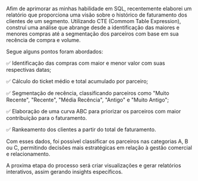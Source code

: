 

Afim de aprimorar as minhas habilidade em SQL, recentemente elaborei um relatório que proporciona uma visão sobre o histórico de faturamento dos clientes de um segmento. Utilizando CTE (Commom Table Expression), construí uma análise que abrange desde a identificação das maiores e menores compras até a segmentação dos parceiros com base em sua recência de compra e volume.

Segue alguns pontos foram abordados:

✅ Identificação das compras com maior e menor valor com suas respectivas datas; 

✅ Cálculo do ticket médio e total acumulado por parceiro; 

✅ Segmentação de recência, classificando parceiros como "Muito Recente", "Recente", "Média Recência", "Antigo" e "Muito Antigo"; 

✅ Elaboração de uma curva ABC para priorizar os parceiros com maior contribuição para o faturamento.

✅ Rankeamento dos clientes a partir do total de faturamento.

Com esses dados, foi possível classificar os parceiros nas categorias A, B ou C, permitindo decisões mais estratégicas em relação à gestão comercial e relacionamento. 

A proxima etapa do processo será criar visualizações e gerar relatórios interativos, assim gerando insights específicos.



